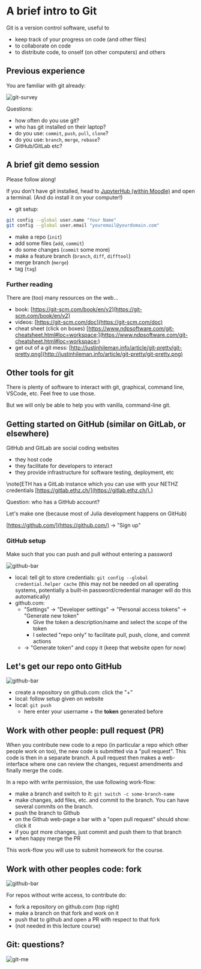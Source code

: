 <!--This file was generated, do not modify it.-->
# A brief intro to Git

Git is a version control software, useful to
- keep track of your progress on code (and other files)
- to collaborate on code
- to distribute code, to onself (on other computers) and others

## Previous experience

You are familiar with git already:

![git-survey](../assets/literate_figures/l2_survey-git-question.png)

Questions:
- how often do you use git?
- who has git installed on their laptop?
- do you use: `commit`, `push`, `pull`, `clone`?
- do you use: `branch`, `merge`, `rebase`?
- GitHub/GitLab etc?

## A brief git demo session

Please follow along!

If you don't have git installed, head to [JupyterHub (within Moodle)](https://moodle-app2.let.ethz.ch/course/view.php?id=18084) and open a terminal. (And do install it on your computer!)

- git setup:

```sh
git config --global user.name "Your Name"
git config --global user.email "youremail@yourdomain.com"
```
- make a repo (`init`)
- add some files (`add`, `commit`)
- do some changes (`commit` some more)
- make a feature branch (`branch`, `diff`, `difftool`)
- merge branch (`merge`)
- tag (`tag`)

### Further reading

There are (too) many resources on the web...
- book: [https://git-scm.com/book/en/v2](https://git-scm.com/book/en/v2)
- videos: [https://git-scm.com/doc](https://git-scm.com/doc)
- cheat sheet (click on boxes) [https://www.ndpsoftware.com/git-cheatsheet.html#loc=workspace;](https://www.ndpsoftware.com/git-cheatsheet.html#loc=workspace;)
- get out of a git mess: [http://justinhileman.info/article/git-pretty/git-pretty.png](http://justinhileman.info/article/git-pretty/git-pretty.png)

## Other tools for git
There is plenty of software to interact with git, graphical, command line, VSCode, etc.  Feel free to use those.

But we will only be able to help you with vanilla, command-line git.

## Getting started on GitHub (similar on GitLab, or elsewhere)

GitHub and GitLab are social coding websites
  - they host code
  - they facilitate for developers to interact
  - they provide infrastructure for software testing, deployment, etc

\note{ETH has a GitLab instance which you can use with your NETHZ credentials [https://gitlab.ethz.ch/](https://gitlab.ethz.ch/).}

Question: who has a GitHub account?

Let's make one (because most of Julia development happens on GitHub)

[https://github.com/](https://github.com/) -> "Sign up"

### GitHub setup

Make such that you can push and pull without entering a password

![github-bar](../assets/literate_figures/l2_github-bar.png)

- local: tell git to store credentials: `git config --global credential.helper cache`
  (this may not be needed on all operating systems, potentially a built-in password/credential
   manager will do this automatically)
- github.com:
  - "Settings" -> "Developer settings" -> "Personal access tokens" -> "Generate new token"
    - Give the token a description/name and select the scope of the token
    - I selected "repo only" to facilitate pull, push, clone, and commit actions
  - -> "Generate token" and copy it (keep that website open for now)

## Let's get our repo onto GitHub

![github-bar](../assets/literate_figures/l2_github-bar.png)

- create a repository on github.com: click the "+"
- local: follow setup given on website
- local: `git push`
  - here enter your username + the **token** generated before

## Work with other people: pull request (PR)

When you contribute new code to a repo (in particular a repo which other people work on too), the new code is submitted via a "pull request".  This code is then in a separate branch.  A pull request then makes a web-interface where one can review the changes, request amendments and finally merge the code.

In a repo with write permission, the use following work-flow:
- make a branch and switch to it: `git switch -c some-branch-name`
- make changes, add files, etc. and commit to the branch.  You can have several commits on the branch.
- push the branch to Github
- on the Github web-page a bar with a "open pull request" should show: click it
- if you got more changes, just commit and push them to that branch
- when happy merge the PR

This work-flow you will use to submit homework for the course.

## Work with other peoples code: fork

![github-bar](../assets/literate_figures/l2_github-bar.png)

For repos without write access, to contribute do:

- fork a repository on github.com (top right)
- make a branch on that fork and work on it
- push that to github and open a PR with respect to that fork
- (not needed in this lecture course)

## Git: questions?

![git-me](../assets/literate_figures/l2_git-me.png)

